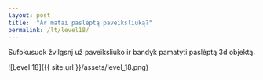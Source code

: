 ```yaml
---
layout: post
title:  "Ar matai paslėptą paveiksliuką?"
permalink: /lt/level18/
---
```

Sufokusuok žvilgsnį už paveiksliuko ir bandyk pamatyti paslėptą 3d objektą.

![Level 18]({{ site.url }}/assets/level_18.png)